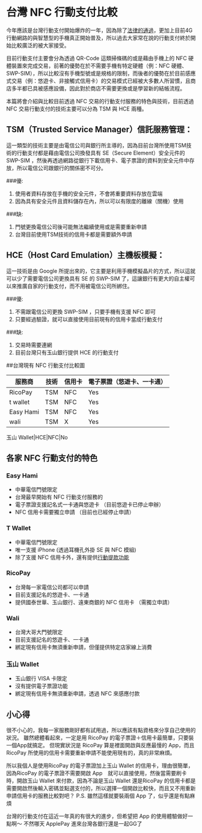 台灣 NFC 行動支付比較
===

今年應該是台灣行動支付開始爆炸的一年，因為除了[法律的通過](http://www.bnext.com.tw/article/view/id/33016)，更加上目前4G行動網路的與智慧型的手機真正開始普及，所以過去大家常在說的行動支付終於開始比較廣泛的被大家接受。


目前行動支付主要會分為透過 QR-Code 這類掃條碼的或是藉由手機上的 NFC 硬體裝置來完成交易，前著的優勢在於不需要手機有特定硬體（例：NFC 硬體、SWP-SIM），所以比較沒有手機型號或是規格的限制，而後者的優勢在於目前感應式交易（例：悠遊卡、非接觸式信用卡）的交易模式已經被大多數人所習慣，且商店多半都已具被感應設備，因此對於商店不需要更換或是學習新的結帳流程。

本篇將會介紹與比較目前透過 NFC 交易的行動支付服務的特色與技術，目前透過 NFC 交易行動支付的技術主要可以分為 TSM 與 HCE 兩種。

## TSM（Trusted Service Manager）信託服務管理：
這一類型的技術主要是由電信公司與銀行所主導的，因為目前台灣所使用TSM技術的行動支付都是藉由電信公司換發具有 SE（Secure Element）安全元件的 SWP-SIM ，然後再透過網路從銀行下載信用卡、電子票證的資料到安全元件中存放，所以電信公司跟銀行的關係密不可分。

###優:
1. 使用者資料存放在手機的安全元件，不會將重要資料存放在雲端
2. 因為具有安全元件且資料儲存在內，所以可以有限度的離線（關機）使用

###缺:
1. 門號更換電信公司後可能無法繼續使用或是需要重新申請
2. 台灣目前使用TSM技術的信用卡都是需要額外申請

## HCE（Host Card Emulation）主機板模擬：
這一技術是由 Google 所提出來的，它主要是利用手機模擬晶片的方式，所以這就可以少了需要電信公司更換具有 SE 的 SWP-SIM 了，這讓銀行有更大的自主權可以來推廣自家的行動支付，而不用被電信公司所綁住。


###優:
1. 不需跟電信公司更換 SWP-SIM ，只要手機有支援 NFC 即可
2. 只要經過驗證，就可以直接使用目前現有的信用卡當成行動支付

###缺:
1. 交易時需要連網
2. 目前台灣只有玉山銀行提供 HCE 的行動支付


##台灣現有 NFC 行動支付比較圖

服務商 | 技術 | 信用卡 | 電子票證（悠遊卡、一卡通）
----  |-----|-------|----------------------
RicoPay | TSM  | NFC|Yes
t wallet | TSM  | NFC|Yes
Easy Hami | TSM  | NFC|Yes
wali|TSM|X|Yes

玉山 Wallet|HCE|NFC|No


## 各家 NFC 行動支付的特色

### Easy Hami
* 中華電信門號限定
* 台灣最早開始有 NFC 行動支付服務的
* 電子票證支援記名式一卡通與悠遊卡 （目前悠遊卡已停止申辦）
* NFC 信用卡需要獨立申請 （目前也已經停止申請）

### T Wallet
* 中華電信門號限定
* 唯一支援 iPhone (透過耳機孔外掛 SE 與 NFC 模組)
* 除了支援 NFC 信用卡外，還有提供[行動提款功能](http://www.ithome.com.tw/news/100280)

### RicoPay
* 台灣每一家電信公司都可以申請
* 目前支援記名的悠遊卡、一卡通
* 提供國泰世華、玉山銀行、遠東商銀的 NFC 信用卡 （需獨立申請）

### Wali
* 台灣大哥大門號限定
* 目前支援記名的悠遊卡、一卡通
* 綁定現有信用卡無須重新申請，但僅提供特定店家線上消費



### 玉山 Wallet
* 玉山銀行 VISA 卡限定
* 沒有提供電子票證功能
* 綁定現有信用卡無須重新申請，透過 NFC 來感應付款


## 小心得

很不小心的，我每一家服務剛好都有試用過，所以應該有點資格來分享自己使用的狀況。
雖然總體看起來，一定是用 RicoPay 的電子票證＋信用卡最簡單，只要裝一個App就搞定。
但現實狀況是 RicoPay 算是裡面開啟與反應最慢的 App，而且 RicoPay 所使用的信用卡需要重新申請不能使用現有的，真的非常麻煩。

所以我個人是使用RicoPay 的電子票證加上玉山 Wallet 的信用卡，理由很簡單，因為RicoPay 的電子票證不需要開啟 App　就可以直接使用，然後當需要刷卡時，開啟玉山 Wallet 來付款，因為不論是玉山 Wallet 還是RicoPay 的信用卡都是需要開啟然後輸入密碼並點選支付的，所以選擇一個開啟比較快，而且又不用重新申請信用卡的服務比較對吧？
P.S. 雖然這樣就要裝兩個 App 了，似乎還是有點麻煩

台灣的行動支付在這近一年真的有很大的進步，但希望把 App 的使用體驗做好一點啊～
不然哪天 ApplePay 進來台灣各銀行還是一起GG了




